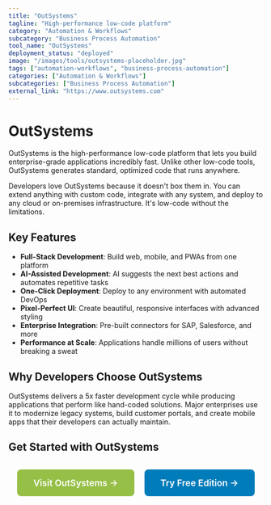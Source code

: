 ```yaml
---
title: "OutSystems"
tagline: "High-performance low-code platform"
category: "Automation & Workflows"
subcategory: "Business Process Automation"
tool_name: "OutSystems"
deployment_status: "deployed"
image: "/images/tools/outsystems-placeholder.jpg"
tags: ["automation-workflows", "business-process-automation"]
categories: ["Automation & Workflows"]
subcategories: ["Business Process Automation"]
external_link: "https://www.outsystems.com"
---
```


# OutSystems

OutSystems is the high-performance low-code platform that lets you build enterprise-grade applications incredibly fast. Unlike other low-code tools, OutSystems generates standard, optimized code that runs anywhere.

Developers love OutSystems because it doesn't box them in. You can extend anything with custom code, integrate with any system, and deploy to any cloud or on-premises infrastructure. It's low-code without the limitations.

## Key Features
- **Full-Stack Development**: Build web, mobile, and PWAs from one platform
- **AI-Assisted Development**: AI suggests the next best actions and automates repetitive tasks
- **One-Click Deployment**: Deploy to any environment with automated DevOps
- **Pixel-Perfect UI**: Create beautiful, responsive interfaces with advanced styling
- **Enterprise Integration**: Pre-built connectors for SAP, Salesforce, and more
- **Performance at Scale**: Applications handle millions of users without breaking a sweat

## Why Developers Choose OutSystems
OutSystems delivers a 5x faster development cycle while producing applications that perform like hand-coded solutions. Major enterprises use it to modernize legacy systems, build customer portals, and create mobile apps that their developers can actually maintain.

## Get Started with OutSystems

<div style="text-align: center; margin: 2rem 0;">
  <a href="https://www.outsystems.com" target="_blank" rel="noopener noreferrer" style="display: inline-block; background: #96BF47; color: white; padding: 1rem 2rem; text-decoration: none; border-radius: 8px; font-weight: 600; font-size: 1.1rem; margin-right: 1rem;">Visit OutSystems →</a>
  <a href="https://www.outsystems.com/free-edition" target="_blank" rel="noopener noreferrer" style="display: inline-block; background: #007cba; color: white; padding: 1rem 2rem; text-decoration: none; border-radius: 8px; font-weight: 600; font-size: 1.1rem;">Try Free Edition →</a>
</div>